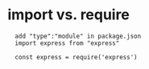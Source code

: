 # import vs. require

      add "type":"module" in package.json
      import express from "express"

      const express = require('express')
